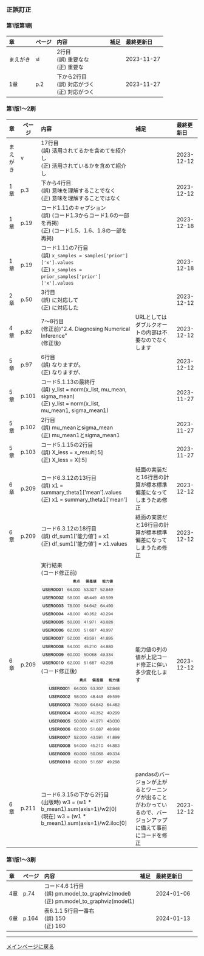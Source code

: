 ### 正誤訂正


#### 第1版第1刷
|章  |ページ  |内容　　　　　　　|補足|最終更新日|
|:--|---|:--|:--|:--|
|まえがき|ⅵ|2行目<br>(誤) 重要なな<br>(正) 重要な||2023-11-27|
|1章|p.2|下から2行目<br>(誤) 対応がづく<br>(正) 対応がつく||2023-11-27|

#### 第1版1～2刷
|章  |ページ  |内容　　　　　　　|補足|最終更新日|
|:--|---|:--|:--|:--|
|まえがき|v|17行目<br>(誤) 活用されてるかを含めてを紹介し<br>(正) 活用されているかを含めて紹介し||2023-12-12|
|1章|p.3|下から4行目<br>(誤) 意味を理解することでなく<br>(正) 意味を理解することではなく||2023-12-12|
|1章|p.19|コード1.11のキャプション<br>(誤) (コード1.3からコード1.6の一部を再掲)<br>(正) (コード1.5、1.6、1.8の一部を再掲)||2023-12-18|
|1章|p.19|コード1.11の7行目<br>(誤) ``x_samples = samples['prior']['x'].values``<br>(正) ``x_samples = prior_samples['prior']['x'].values``||2023-12-18|
|2章|p.50|3行目<br>(誤) に対応して<br>(正) に対応した||2023-12-12|
|4章|p.82|7〜8行目<br>(修正前)"2.4. Diagnosing Numerical Inference"<br>(修正後) |URLとしてはダブルクオートの内部は不要なのでなくします|2023-12-12|
|5章|p.97|6行目<br>(誤) なりますが。<br>(正) なりますが、||2023-12-12|
|5章|p.101|コード5.1.13の最終行<br>(誤) y_list = norm(x_list, mu_mean, sigma_mean)<br>(正) y_list = norm(x_list, mu_mean1, sigma_mean1)||2023-11-27|
|5章|p.102|2行目<br>(誤) mu_meanとsigma_mean<br>(正) mu_mean1とsigma_mean1||2023-11-27|
|5章|p.103|コード5.1.15の2行目<br>(誤) X_less = x_result[:5]<br>(正) X_less = X[:5]||2023-11-27|
|6章|p.209|コード6.3.12の13行目<br>(誤) x1 = summary_theta1['mean'].values<br>(正) x1 = summary_theta1['mean']|紙面の実装だと16行目の計算が標本標準偏差になってしまうため修正|2023-12-12|
|6章|p.209|コード6.3.12の18行目<br>(誤) df_sum1['能力値'] = x1<br>(正) df_sum1['能力値'] = x1.values|紙面の実装だと16行目の計算が標本標準偏差になってしまうため修正|2023-12-12|
|6章|p.209|実行結果<br>(コード修正前)<br><img src='../images/fig-06-03-12-before.png' width=200><br>(コード修正後)<br>　<img src='../images/fig-06-03-12-after.png' width=200>|能力値の列の値が上記コード修正に伴い多少変化します|2023-12-12|
|6章|p.211|コード6.3.15の下から2行目<br>(出版時) w3 = (w1 * b_mean1).sum(axis=1)/w2[0]<br>(現在) w3 = (w1 * b_mean1).sum(axis=1)/w2.iloc[0]|pandasのバージョンが上がるとワーニングが出ることがわかっているので、バージョンアップに備えて事前にコードを修正|2023-12-12|

#### 第1版1～3刷
|章  |ページ  |内容　　　　　　　|補足|最終更新日|
|:--|---|:--|:--|:--|
|4章|p.74|コード4.6 1行目<br>(誤)  pm.model_to_graphviz(model)<br>(正)  pm.model_to_graphviz(model1)||2024-01-06|
|6章|p.164|表6.1.1 5行目一番右<br>(誤) 150<br>(正) 160||2024-01-13|






<hr>

[メインページに戻る](../README.md)
